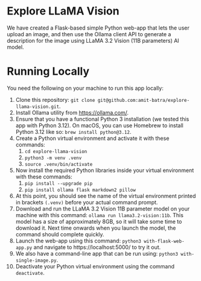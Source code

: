 # Explore LLaMA Vision
We have created a Flask-based simple Python web-app that lets the user upload an image, and then use the Ollama client API to generate a description for the image using LLaMA 3.2 Vision (11B parameters) AI model.

# Running Locally
You need the following on your machine to run this app locally:
1. Clone this repository: `git clone git@github.com:amit-batra/explore-llama-vision.git`.
2. Install Ollama utility from https://ollama.com/.
3. Ensure that you have a functional Python 3 installation (we tested this app with Python 3.12). On macOS, you can use Homebrew to install Python 3.12 like so: `brew install python@3.12`.
4. Create a Python virtual environment and activate it with these commands:
   1. `cd explore-llama-vision`
   2. `python3 -m venv .venv`
   3. `source .venv/bin/activate`
5. Now install the required Python libraries inside your virtual environment with these commands:
   1. `pip install --upgrade pip`
   2. `pip install ollama flask markdown2 pillow`
6. At this point, you should see the name of the virtual environment printed in brackets `(.venv)` before your actual command prompt.
7. Download and run the LLaMA 3.2 Vision 11B parameter model on your machine with this command: `ollama run llama3.2-vision:11b`. This model has a size of approximately 8GB, so it will take some time to download it. Next time onwards when you launch the model, the command should complete quickly.
8. Launch the web-app using this command: `python3 with-flask-web-app.py` and navigate to https://localhost:5000/ to try it out.
9. We also have a command-line app that can be run using: `python3 with-single-image.py`.
10. Deactivate your Python virtual environment using the command `deactivate`.
